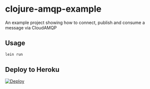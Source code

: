 # clojure-amqp-example

An example project showing how to connect, publish and consume a message via CloudAMQP

## Usage

```bash
lein run
```

## Deploy to Heroku

[![Deploy](https://www.herokucdn.com/deploy/button.png)](https://heroku.com/deploy)